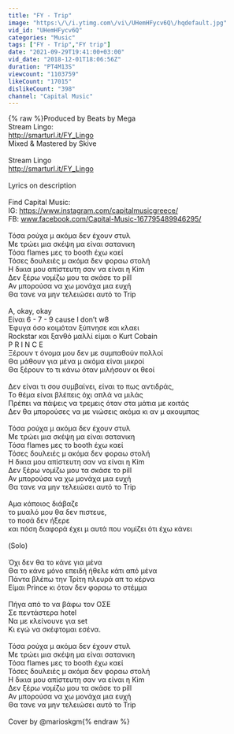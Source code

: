 ```yaml
---
title: "FY - Trip"
image: "https:\/\/i.ytimg.com\/vi\/UHemHFycv6Q\/hqdefault.jpg"
vid_id: "UHemHFycv6Q"
categories: "Music"
tags: ["FY - Trip","FY trip"]
date: "2021-09-29T19:41:00+03:00"
vid_date: "2018-12-01T18:06:56Z"
duration: "PT4M13S"
viewcount: "1103759"
likeCount: "17015"
dislikeCount: "398"
channel: "Capital Music"
---
```

{% raw %}Produced by Beats by Mega <br />Stream Lingo: <br /><a rel="nofollow" target="blank" href="http://smarturl.it/FY_Lingo">http://smarturl.it/FY_Lingo</a><br />Mixed &amp; Mastered by Skive<br /><br />Stream Lingo<br /><a rel="nofollow" target="blank" href="http://smarturl.it/FY_Lingo">http://smarturl.it/FY_Lingo</a><br /><br />Lyrics on description<br /><br />Find Capital Music:<br />IG: <a rel="nofollow" target="blank" href="https://www.instagram.com/capitalmusicgreece/">https://www.instagram.com/capitalmusicgreece/</a><br />FB: www.facebook.com/Capital-Music-167795489946295/<br /><br />Τόσα ρούχα μ ακόμα δεν έχουν στυλ<br />Με τρώει μια σκέψη μα είναι σατανικη<br />Τόσα flames μες το booth έχω καεί <br />Τόσες δουλειές μ ακόμα δεν φοραω στολή <br />Η δικια μου απίστευτη σαν να είναι η Kim <br />Δεν ξέρω νομίζω μου τα σκάσε το pill <br />Αν μπορούσα να χω μονάχα μια ευχή <br />Θα τανε να μην τελειώσει αυτό το Trip <br /><br />A, okay, okay <br />Είναι 6 - 7 - 9 cause I don’t w8 <br />Έφυγα όσο κοιμόταν ξύπνησε και κλαει <br />Rockstar και ξανθό μαλλί είμαι ο Kurt Cobain <br />P R I N C E <br />Ξέρουν τ όνομα μου δεν με συμπαθούν πολλοί <br />Θα μάθουν για μένα μ ακόμα είναι μικροί<br />Θα ξέρουν το τι κάνω όταν μιλήσουν οι θεοί <br /><br />Δεν είναι τι σου συμβαίνει, είναι το πως αντιδράς,<br />Το θέμα είναι βλέπεις όχι απλά να μιλάς<br />Πρέπει να πάψεις να τρεμεις όταν στα μάτια με κοιτάς <br />Δεν θα μπορούσες να με νιώσεις ακόμα κι αν μ ακουμπας<br /><br />Τόσα ρούχα μ ακόμα δεν έχουν στυλ<br />Με τρώει μια σκέψη μα είναι σατανικη<br />Τόσα flames μες το booth έχω καεί <br />Τόσες δουλειές μ ακόμα δεν φοραω στολή <br />Η δικια μου απίστευτη σαν να είναι η Kim <br />Δεν ξέρω νομίζω μου τα σκάσε το pill <br />Αν μπορούσα να χω μονάχα μια ευχή <br />Θα τανε να μην τελειώσει αυτό το Trip<br /><br />Αμα κάποιος διάβαζε <br />το μυαλό μου θα δεν πιστευε, <br />το ποσά δεν ήξερε<br />και πόση διαφορά έχει μ αυτά που νομίζει ότι έχω κάνει <br /><br />(Solo) <br /><br />Όχι δεν θα το κάνε για μένα <br />Θα το κάνε μόνο επειδή ήθελε κάτι από μένα <br />Πάντα βλέπω την Τρίτη πλευρά απ το κέρνα <br />Είμαι Prince κι όταν δεν φοραω το στέμμα <br /><br />Πήγα από το να βάφω τον ΟΣΕ <br />Σε πεντάστερα hotel <br />Να με κλείνουνε για set <br />Κι εγώ να σκέφτομαι εσένα. <br /><br />Τόσα ρούχα μ ακόμα δεν έχουν στυλ<br />Με τρώει μια σκέψη μα είναι σατανικη<br />Τόσα flames μες το booth έχω καεί <br />Τόσες δουλειές μ ακόμα δεν φοραω στολή <br />Η δικια μου απίστευτη σαν να είναι η Kim <br />Δεν ξέρω νομίζω μου τα σκάσε το pill <br />Αν μπορούσα να χω μονάχα μια ευχή <br />Θα τανε να μην τελειώσει αυτό το Trip<br /><br />Cover by @marioskgm{% endraw %}

